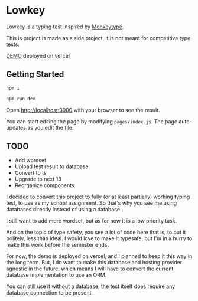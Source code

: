 # Lowkey

Lowkey is a typing test inspired by [Monkeytype](https://monkeytype.com/).

This is project is made as a side project, it is not meant for competitive type tests.

[DEMO](https://lowkey.thect.cc) deployed on vercel

## Getting Started

```bash
npm i

npm run dev
```

Open [http://localhost:3000](http://localhost:3000) with your browser to see the result.

You can start editing the page by modifying `pages/index.js`. The page auto-updates as you edit the file.

## TODO

- Add wordset
- Upload test result to database
- Convert to ts
- Upgrade to next 13
- Reorganize components

I decided to convert this project to fully (or at least partially) working typing test, to use as my school assignment. So that's why you see me using databases directly instead of using a database.

I still want to add more wordset, but as for now it is a low priority task.

And on the topic of type safety, you see a lot of code here that is, to put it politely, less than ideal. I would love to make it typesafe, but I'm in a hurry to make this work before the semester ends.

For now, the demo is deployed on vercel, and I planned to keep it this way in the long term. But, I do want to make this database and hosting provider agnostic in the future, which means I will have to convert the current database implementation to use an ORM.

You can still use it without a database, the test itself does require any database connection to be present.
